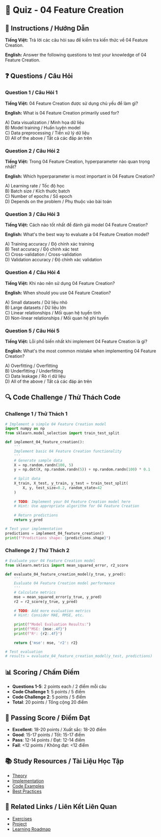 # 🧠 Quiz - 04 Feature Creation

## 📝 Instructions / Hướng Dẫn

**Tiếng Việt:** Trả lời các câu hỏi sau để kiểm tra kiến thức về 04 Feature Creation.

**English:** Answer the following questions to test your knowledge of 04 Feature Creation.

## ❓ Questions / Câu Hỏi

### Question 1 / Câu Hỏi 1
**Tiếng Việt:** 04 Feature Creation được sử dụng chủ yếu để làm gì?

**English:** What is 04 Feature Creation primarily used for?

A) Data visualization / Minh họa dữ liệu  
B) Model training / Huấn luyện model  
C) Data preprocessing / Tiền xử lý dữ liệu  
D) All of the above / Tất cả các đáp án trên

### Question 2 / Câu Hỏi 2
**Tiếng Việt:** Trong 04 Feature Creation, hyperparameter nào quan trọng nhất?

**English:** Which hyperparameter is most important in 04 Feature Creation?

A) Learning rate / Tốc độ học  
B) Batch size / Kích thước batch  
C) Number of epochs / Số epoch  
D) Depends on the problem / Phụ thuộc vào bài toán

### Question 3 / Câu Hỏi 3
**Tiếng Việt:** Cách nào tốt nhất để đánh giá model 04 Feature Creation?

**English:** What's the best way to evaluate a 04 Feature Creation model?

A) Training accuracy / Độ chính xác training  
B) Test accuracy / Độ chính xác test  
C) Cross-validation / Cross-validation  
D) Validation accuracy / Độ chính xác validation

### Question 4 / Câu Hỏi 4
**Tiếng Việt:** Khi nào nên sử dụng 04 Feature Creation?

**English:** When should you use 04 Feature Creation?

A) Small datasets / Dữ liệu nhỏ  
B) Large datasets / Dữ liệu lớn  
C) Linear relationships / Mối quan hệ tuyến tính  
D) Non-linear relationships / Mối quan hệ phi tuyến

### Question 5 / Câu Hỏi 5
**Tiếng Việt:** Lỗi phổ biến nhất khi implement 04 Feature Creation là gì?

**English:** What's the most common mistake when implementing 04 Feature Creation?

A) Overfitting / Overfitting  
B) Underfitting / Underfitting  
C) Data leakage / Rò rỉ dữ liệu  
D) All of the above / Tất cả các đáp án trên

## 🔍 Code Challenge / Thử Thách Code

### Challenge 1 / Thử Thách 1
```python
# Implement a simple 04 Feature Creation model
import numpy as np
from sklearn.model_selection import train_test_split

def implement_04_feature_creation():
    '''
    Implement basic 04 Feature Creation functionality
    '''
    # Generate sample data
    X = np.random.randn(100, 5)
    y = np.dot(X, np.random.randn(5)) + np.random.randn(100) * 0.1
    
    # Split data
    X_train, X_test, y_train, y_test = train_test_split(
        X, y, test_size=0.2, random_state=42
    )
    
    # TODO: Implement your 04 Feature Creation model here
    # Hint: Use appropriate algorithm for 04 Feature Creation
    
    # Return predictions
    return y_pred

# Test your implementation
predictions = implement_04_feature_creation()
print(f"Predictions shape: {predictions.shape}")
```

### Challenge 2 / Thử Thách 2
```python
# Evaluate your 04 Feature Creation model
from sklearn.metrics import mean_squared_error, r2_score

def evaluate_04_feature_creation_model(y_true, y_pred):
    '''
    Evaluate 04 Feature Creation model performance
    '''
    # Calculate metrics
    mse = mean_squared_error(y_true, y_pred)
    r2 = r2_score(y_true, y_pred)
    
    # TODO: Add more evaluation metrics
    # Hint: Consider MAE, RMSE, etc.
    
    print(f"Model Evaluation Results:")
    print(f"MSE: {mse:.4f}")
    print(f"R²: {r2:.4f}")
    
    return {'mse': mse, 'r2': r2}

# Test evaluation
# results = evaluate_04_feature_creation_model(y_test, predictions)
```

## 📊 Scoring / Chấm Điểm

- **Questions 1-5**: 2 points each / 2 điểm mỗi câu
- **Code Challenge 1**: 5 points / 5 điểm
- **Code Challenge 2**: 5 points / 5 điểm
- **Total**: 20 points / Tổng cộng 20 điểm

## 🎯 Passing Score / Điểm Đạt

- **Excellent**: 18-20 points / Xuất sắc: 18-20 điểm
- **Good**: 15-17 points / Tốt: 15-17 điểm  
- **Pass**: 12-14 points / Đạt: 12-14 điểm
- **Fail**: <12 points / Không đạt: <12 điểm

## 📚 Study Resources / Tài Liệu Học Tập

- [Theory](./THEORY_04_feature_creation.md)
- [Implementation](./IMPLEMENTATION_04_feature_creation.md)
- [Code Examples](./CODE_EXAMPLES_04_feature_creation.md)
- [Best Practices](./BEST_PRACTICES_04_feature_creation.md)

## 🔗 Related Links / Liên Kết Liên Quan

- [Exercises](./EXERCISES_04_feature_creation.md)
- [Project](./PROJECT_04_feature_creation.md)
- [Learning Roadmap](./LEARNING_ROADMAP_04_feature_creation.md)
